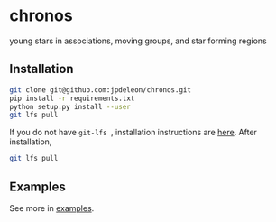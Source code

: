 # chronos
young stars in associations, moving groups, and star forming regions

## Installation
```bash
git clone git@github.com:jpdeleon/chronos.git
pip install -r requirements.txt
python setup.py install --user
git lfs pull
```

If you do not have `git-lfs `, installation instructions are [here](https://github.com/git-lfs/git-lfs/wiki/Installation).
After installation,
```bash
git lfs pull
```

## Examples
See more in [examples](https://github.com/jpdeleon/chronos/tree/master/notebooks).
